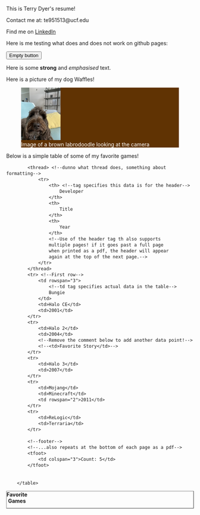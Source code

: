 <!DOCTYPE html>
<html lang="en">

  <body>

  <p>This is Terry Dyer's resume!</p>
  <p>Contact me at: te951513@ucf.edu</p>
  <p>Find me on <a target="_blank" href="https://www.linkedin.com/in/terry-dyer-4309692b6/">LinkedIn</a></p>

  <p>Here is me testing what does and does not work on github pages:</p>

  <button type="button">Empty button</button>

  <p>Here is some <strong>strong</strong> and <em>emphasised</em> text.</p>

  <p>Here is a picture of my dog Waffles!</p>
  <figure style="background-color: rgb(96, 51, 3);">
    <img width=25% src="IMG_3690.jpeg">
    <figcaption style="color: white;">Image of a brown labrodoodle looking at the camera</figcaption>
  </figure>

  <p>Below is a simple table of some of my favorite games!</p>
  <table border="1">
            <caption><strong>Favorite Games</strong></caption>

            <thread> <!--dunno what thread does, something about formatting-->
                <tr>
                    <th> <!--tag specifies this data is for the header-->
                        Developer
                    </th>
                    <th>
                        Title
                    </th>
                    <th>
                        Year
                    </th>
                    <!--Use of the header tag th also supports
                    multiple pages! if it goes past a full page
                    when printed as a pdf, the header will appear
                    again at the top of the next page.-->
                </tr>
            </thread>
            <tr> <!--First row-->
                <td rowspan="3"> 
                    <!--td tag specifies actual data in the table-->
                    Bungie
                </td>
                <td>Halo CE</td>
                <td>2001</td>
            </tr>
            <tr>
                <td>Halo 2</td>
                <td>2004</td>
                <!--Remove the comment below to add another data point!-->
                <!--<td>Favorite Story</td>-->
            </tr>
            <tr>
                <td>Halo 3</td>
                <td>2007</td>
            </tr>
            <tr>
                <td>Mojang</td>
                <td>Minecraft</td>
                <td rowspan="2">2011</td>
            </tr>
            <tr>
                <td>ReLogic</td>
                <td>Terraria</td>
            </tr>

            <!--footer-->
            <!--...also repeats at the bottom of each page as a pdf-->
            <tfoot>
                <td colspan="3">Count: 5</td>
            </tfoot>


        </table>
    
  </body>
  
</html>
